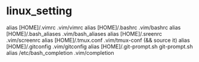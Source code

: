 # linux_setting

alias [HOME]/.vimrc .vim/vimrc 
alias [HOME]/.bashrc .vim/bashrc 
alias [HOME]/.bash_aliases .vim/bash_aliases
alias [HOME]/.sreenrc .vim/screenrc
alias [HOME]/.tmux.conf .vim/tmux-conf (&& source it)
alias [HOME]/.gitconfig .vim/gitconfig
alias [HOME]/.git-prompt.sh git-prompt.sh
alias /etc/bash_completion .vim/completion
